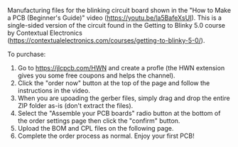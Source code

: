 Manufacturing files for the blinking circuit board shown in the "How to Make a PCB (Beginner's Guide)" video (https://youtu.be/la5BafeXsUI). This is a single-sided version of the circuit found in the Getting to Blinky 5.0 course by Contextual Electronics (https://contextualelectronics.com/courses/getting-to-blinky-5-0/).

To purchase:

1) Go to https://jlcpcb.com/HWN and create a profle (the HWN extension gives you some free coupons and helps the channel).
2) Click the "order now" button at the top of the page and follow the instructions in the video.
3) When you are upoading the gerber files, simply drag and drop the entire ZIP folder as-is (don't extract the files).
4) Select the "Assemble your PCB boards" radio button at the bottom of the order settings page then click the "confirm" button.
5) Upload the BOM and CPL files on the following page.
6) Complete the order process as normal. Enjoy your first PCB!
